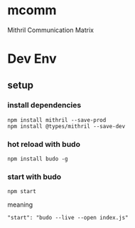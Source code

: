 # mcomm
Mithril Communication Matrix

# Dev Env

## setup
### install dependencies
````
npm install mithril --save-prod
npm install @types/mithril --save-dev
````

### hot reload with budo
````
npm install budo -g
````


### start with budo
````
npm start
````
meaning
````
"start": "budo --live --open index.js"
````
